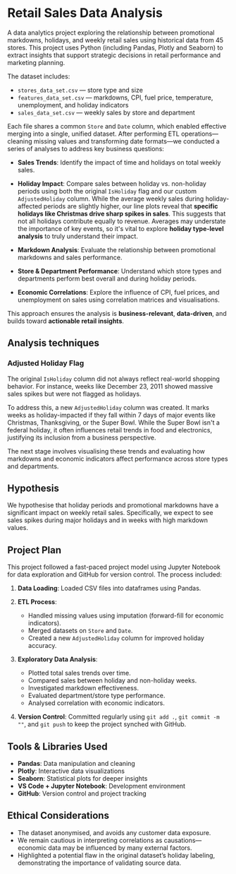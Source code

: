 # Retail Sales Data Analysis

A data analytics project exploring the relationship between promotional markdowns, holidays, and weekly retail sales using historical data from 45 stores. This project uses Python (including Pandas, Plotly and Seaborn) to extract insights that support strategic decisions in retail performance and marketing planning.

The dataset includes:
- `stores_data_set.csv` — store type and size
- `features_data_set.csv` — markdowns, CPI, fuel price, temperature, unemployment, and holiday indicators
- `sales_data_set.csv` — weekly sales by store and department

Each file shares a common `Store` and `Date` column, which enabled effective merging into a single, unified dataset. After performing ETL operations—cleaning missing values and transforming date formats—we conducted a series of analyses to address key business questions:

- **Sales Trends**: Identify the impact of time and holidays on total weekly sales.

- **Holiday Impact**: Compare sales between holiday vs. non-holiday periods using both the original `IsHoliday` flag and our custom `AdjustedHoliday` column.
While the average weekly sales during holiday-affected periods are slightly higher, our line plots reveal that **specific holidays like Christmas drive sharp spikes in sales**. This suggests that not all holidays contribute equally to revenue. Averages may understate the importance of key events, so it's vital to explore **holiday type-level analysis** to truly understand their impact.

- **Markdown Analysis**: Evaluate the relationship between promotional markdowns and sales performance.

- **Store & Department Performance**: Understand which store types and departments perform best overall and during holiday periods.

- **Economic Correlations**: Explore the influence of CPI, fuel prices, and unemployment on sales using correlation matrices and visualisations.

This approach ensures the analysis is **business-relevant**, **data-driven**, and builds toward **actionable retail insights**.

## Analysis techniques

### Adjusted Holiday Flag

The original `IsHoliday` column did not always reflect real-world shopping behavior. For instance, weeks like December 23, 2011 showed massive sales spikes but were not flagged as holidays. 

To address this, a new `AdjustedHoliday` column was created. It marks weeks as holiday-impacted if they fall within 7 days of major events like Christmas, Thanksgiving, or the Super Bowl. While the Super Bowl isn't a federal holiday, it often influences retail trends in food and electronics, justifying its inclusion from a business perspective.

The next stage involves visualising these trends and evaluating how markdowns and economic indicators affect performance across store types and departments.


## Hypothesis

We hypothesise that holiday periods and promotional markdowns have a significant impact on weekly retail sales. Specifically, we expect to see sales spikes during major holidays and in weeks with high markdown values.

## Project Plan

This project followed a fast-paced project model using Jupyter Notebook for data exploration and GitHub for version control. The process included:

1. **Data Loading**: Loaded CSV files into dataframes using Pandas.
2. **ETL Process**:
   - Handled missing values using imputation (forward-fill for economic indicators).
   - Merged datasets on `Store` and `Date`.
   - Created a new `AdjustedHoliday` column for improved holiday accuracy.
3. **Exploratory Data Analysis**:
   - Plotted total sales trends over time.
   - Compared sales between holiday and non-holiday weeks.
   - Investigated markdown effectiveness.
   - Evaluated department/store type performance.
   - Analysed correlation with economic indicators.

 4. **Version Control**: Committed regularly using `git add .`, `git commit -m ""`, and `git push` to keep the project synched with GitHub.

## Tools & Libraries Used

- **Pandas**: Data manipulation and cleaning
- **Plotly**: Interactive data visualizations
- **Seaborn**: Statistical plots for deeper insights
- **VS Code + Jupyter Notebook**: Development environment
- **GitHub**: Version control and project tracking

## Ethical Considerations

- The dataset anonymised, and avoids any customer data exposure.
- We remain cautious in interpreting correlations as causations—economic data may be influenced by many external factors.
- Highlighted a potential flaw in the original dataset’s holiday labeling, demonstrating the importance of validating source data.

